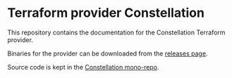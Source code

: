 # Terraform provider Constellation

This repository contains the documentation for the Constellation Terraform provider.

Binaries for the provider can be downloaded from the [releases page](https://github.com/edgelesssys/terraform-provider-constellation/releases).

Source code is kept in the [Constellation mono-repo](https://github.com/edgelesssys/constellation).

